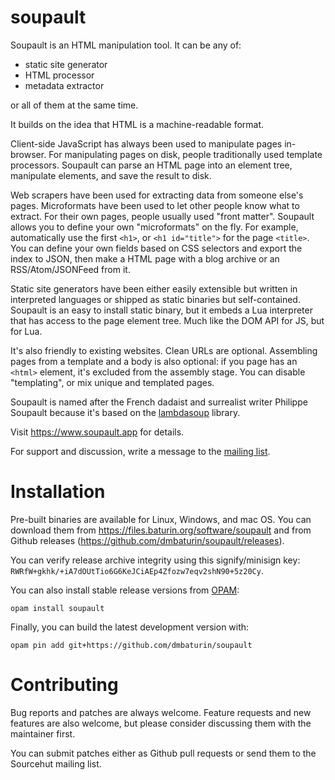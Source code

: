 soupault
========

Soupault is an HTML manipulation tool. It can be any of:

* static site generator
* HTML processor
* metadata extractor

or all of them at the same time.

It builds on the idea that HTML is a machine-readable format.

Client-side JavaScript has always been used to manipulate pages in-browser.
For manipulating pages on disk, people traditionally used template processors.
Soupault can parse an HTML page into an element tree, manipulate elements, and save the result to disk.

Web scrapers have been used for extracting data from someone else's pages. Microformats have been used
to let other people know what to extract.
For their own pages, people usually used "front matter".
Soupault allows you to define your own "microformats" on the fly. For example, automatically use
the first `<h1>`, or `<h1 id="title">` for the page `<title>`. You can define your own fields
based on CSS selectors and export the index to JSON, then make a HTML page with a blog archive
or an RSS/Atom/JSONFeed from it.

Static site generators have been either easily extensible but written in interpreted languages
or shipped as static binaries but self-contained.
Soupault is an easy to install static binary, but it embeds a Lua interpreter that has access to
the page element tree. Much like the DOM API for JS, but for Lua.

It's also friendly to existing websites. Clean URLs are optional. Assembling pages from a template
and a body is also optional: if you page has an `<html>` element, it's excluded from the assembly stage.
You can disable "templating", or mix unique and templated pages.

Soupault is named after the French dadaist and surrealist writer Philippe Soupault
because it's based on the [lambdasoup](http://aantron.github.io/lambdasoup/) library.

Visit https://www.soupault.app for details.

For support and discussion, write a message to the [mailing list](https://lists.sr.ht/~dmbaturin/soupault).

# Installation

Pre-built binaries are available for Linux, Windows, and mac OS. You can download them from https://files.baturin.org/software/soupault
and from Github releases (https://github.com/dmbaturin/soupault/releases).

You can verify release archive integrity using this signify/minisign key: `RWRfW+gkhk/+iA7dOUtTio6G6KeJCiAEp4Zfozw7eqv2shN90+5z20Cy`.

You can also install stable release versions from [OPAM](https://opam.ocaml.org):

```
opam install soupault
```

Finally, you can build the latest development version with:

```
opam pin add git+https://github.com/dmbaturin/soupault
```

# Contributing

Bug reports and patches are always welcome. Feature requests and new features are also welcome,
but please consider discussing them with the maintainer first.

You can submit patches either as Github pull requests or send them to the Sourcehut mailing list.
